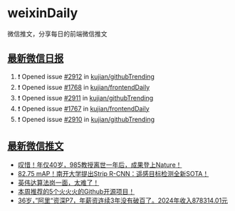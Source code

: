 # weixinDaily
微信推文，分享每日的前端微信推文

## [最新微信日报](https://github.com/kujian/weixinDaily/issues)

<!--START_SECTION:activity-->
1. ❗ Opened issue [#2912](https://github.com/kujian/githubTrending/issues/2912) in [kujian/githubTrending](https://github.com/kujian/githubTrending)
2. ❗ Opened issue [#1768](https://github.com/kujian/frontendDaily/issues/1768) in [kujian/frontendDaily](https://github.com/kujian/frontendDaily)
3. ❗ Opened issue [#2911](https://github.com/kujian/githubTrending/issues/2911) in [kujian/githubTrending](https://github.com/kujian/githubTrending)
4. ❗ Opened issue [#1767](https://github.com/kujian/frontendDaily/issues/1767) in [kujian/frontendDaily](https://github.com/kujian/frontendDaily)
5. ❗ Opened issue [#2910](https://github.com/kujian/githubTrending/issues/2910) in [kujian/githubTrending](https://github.com/kujian/githubTrending)
<!--END_SECTION:activity-->


## [最新微信推文](https://weixin.qdkfweb.cn/)

<!-- BLOG-POST-LIST:START -->
- [叹惜！年仅40岁，985教授离世一年后，成果登上Nature！](https://weixin.qdkfweb.cn/62016.html)
- [82.75 mAP！南开大学提出Strip R-CNN：遥感目标检测全新SOTA！](https://weixin.qdkfweb.cn/62017.html)
- [英伟达算法岗一面，太难了！](https://weixin.qdkfweb.cn/62020.html)
- [本周推荐的5个火火火的Github开源项目！](https://weixin.qdkfweb.cn/62025.html)
- [36岁，”阿里“资深P7，年薪资连续3年没有破百了。2024年收入878314.01元](https://weixin.qdkfweb.cn/62006.html)
<!-- BLOG-POST-LIST:END -->